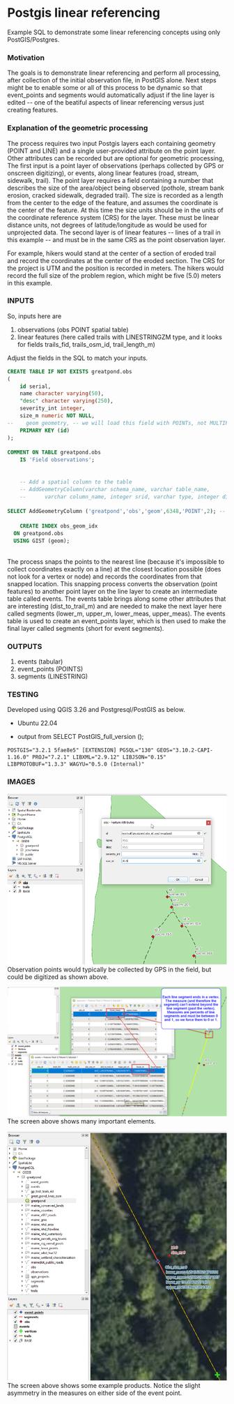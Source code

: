 # Postgis linear referencing

Example SQL to demonstrate some linear referencing concepts using only PostGIS/Postgres. 

### Motivation
The goals is to demonstrate linear referencing and perform all processing, after collection of the initial observation file, in PostGIS alone. Next steps might be to enable some or all of this process to be dynamic so that event_points and segments would automatically adjust if the line layer is edited -- one of the beatiful aspects of linear referencing versus just creating features.


### Explanation of the geometric processing

The process requires two input Postgis layers each containing geometry (POINT and LINE) and a single user-provided attribute on the point layer. Other attributes can be recorded but are optional for geometric processing, The first input is a point layer of observations (perhaps collected by GPS or onscreen digitizing), or events, along linear features (road, stream, sidewalk, trail). The point layer requires a field containing a number that describes the size of the area/object being observed (pothole, stream bank erosion, cracked sidewalk, degraded trail). The size is recorded as a length from the center to the edge of the feature, and assumes the coordinate is the center of the feature. At this time the size units should be in the units of the coordinate reference system (CRS) for the layer. These must be linear distance units, not degrees of latitude/longitude as would be used for unprojected data. The second layer is of linear features -- lines of a trail in this example -- and must be in the same CRS as the point observation layer.

For example, hikers would stand at the center of a section of eroded trail and record the coordinates at the center of the eroded section. The CRS for the project is UTM and the position is recorded in meters. The hikers would record the full size of the problem region, which might be five (5.0) meters in this example.

### INPUTS

So, inputs here are 
 1. observations (obs POINT spatial table) 
 2. linear features (here called trails with LINESTRINGZM type, and it looks for fields trails_fid,   trails_osm_id, trail_length_m)
 
Adjust the fields in the SQL to match your inputs.

```sql
CREATE TABLE IF NOT EXISTS greatpond.obs
(
    id serial,
    name character varying(50),
    "desc" character varying(250),
    severity_int integer,
    size_m numeric NOT NULL,
--    geom geometry, -- we will load this field with POINTs, not MULTIPOINTs
    PRIMARY KEY (id)
);

COMMENT ON TABLE greatpond.obs
    IS 'Field observations';
	
		
	-- Add a spatial column to the table
	-- AddGeometryColumn(varchar schema_name, varchar table_name, 
	-- 		varchar column_name, integer srid, varchar type, integer dimension, boolean use_typmod=true);

SELECT AddGeometryColumn ('greatpond','obs','geom',6348,'POINT',2); -- EPSG:6348 - NAD83(2011) / UTM zone 19N
	
	CREATE INDEX obs_geom_idx
  ON greatpond.obs
  USING GIST (geom);
  
  ```

The process snaps the points to the nearest line (because it's impossible to collect coordinates exactly on a line) at the closest location possible (does not look for a vertex or node) and records the coordinates from that snapped location. This snapping process converts the observation (point features) to another point layer on the line layer to create an intermediate table called events. The events table brings along some other attributes that are interesting (dist_to_trail_m) and are needed to make the next layer here called segments (lower_m, upper_m, lower_meas, upper_meas). The events table is used to create an event_points layer, which is then used to make the final layer called segments (short for event segments).

### OUTPUTS

 1. events (tabular)
 2. event_points (POINTS)
 3. segments (LINESTRING)

### TESTING

Developed using QGIS 3.26 and Postgresql/PostGIS as below.


 * Ubuntu 22.04
 
 * output from SELECT PostGIS_full_version ();

```
POSTGIS="3.2.1 5fae8e5" [EXTENSION] PGSQL="130" GEOS="3.10.2-CAPI-1.16.0" PROJ="7.2.1" LIBXML="2.9.12" LIBJSON="0.15" LIBPROTOBUF="1.3.3" WAGYU="0.5.0 (Internal)"
```
### IMAGES

![Observation Points](/static/obs_points.png)
 Observation points would typically be collected by GPS in the field, but could be digitized as shown above.

![Outputs and negative fixes](static/negative_meas_fix.png)
The screen above shows many important elements. 

![Example Products](static/example_ref.png)
The screen above shows some example products. Notice the slight asymmetry in the measures on either side of the event point. 
